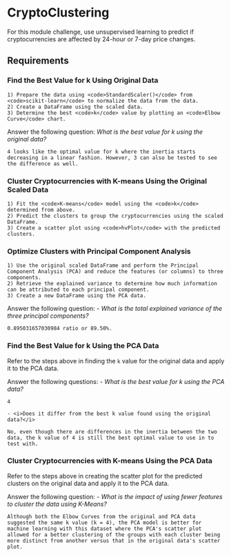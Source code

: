 # CryptoClustering
For this module challenge, use unsupervised learning to predict if cryptocurrencies are affected by 24-hour or 7-day price changes.

## Requirements
### Find the Best Value for k Using Original Data
    1) Prepare the data using <code>StandardScaler()</code> from <code>scikit-learn</code> to normalize the data from the data.
    2) Create a DataFrame using the scaled data.
    3) Determine the best <code>k</code> value by plotting an <code>Elbow Curve</code> chart.

Answer the following question: <i>What is the best value for k using the original data?</i>
```
4 looks like the optimal value for k where the inertia starts decreasing in a linear fashion. However, 3 can also be tested to see the difference as well.
```

### Cluster Cryptocurrencies with K-means Using the Original Scaled Data
    1) Fit the <code>K-means</code> model using the <code>k</code> determined from above.
    2) Predict the clusters to group the cryptocurrencies using the scaled DataFrame.
    3) Create a scatter plot using <code>hvPlot</code> with the predicted clusters.

### Optimize Clusters with Principal Component Analysis
    1) Use the original scaled DataFrame and perform the Principal Component Analysis (PCA) and reduce the features (or columns) to three components.
    2) Retrieve the explained variance to determine how much information can be attributed to each principal component.
    3) Create a new DataFrame using the PCA data.

Answer the following question:
    - <i>What is the total explained variance of the three principal components?</i>
```
0.895031657030984 ratio or 89.50%.
```

### Find the Best Value for k Using the PCA Data
Refer to the steps above in finding the <code>k</code> value for the original data and apply it to the PCA data.

Answer the following questions:
    - <i>What is the best value for k using the PCA data?</i>
```
4
```
    - <i>Does it differ from the best k value found using the original data?</i>
```
No, even though there are differences in the inertia between the two data, the k value of 4 is still the best optimal value to use in to test with.
```

### Cluster Cryptocurrencies with K-means Using the PCA Data
Refer to the steps above in creating the scatter plot for the predicted clusters on the original data and apply it to the PCA data.

Answer the following question:
    - <i>What is the impact of using fewer features to cluster the data using K-Means?</i>
```
Although both the Elbow Curves from the original and PCA data suggested the same k value (k = 4), the PCA model is better for machine learning with this dataset where the PCA's scatter plot allowed for a better clustering of the groups with each cluster being more distinct from another versus that in the original data's scatter plot.
```